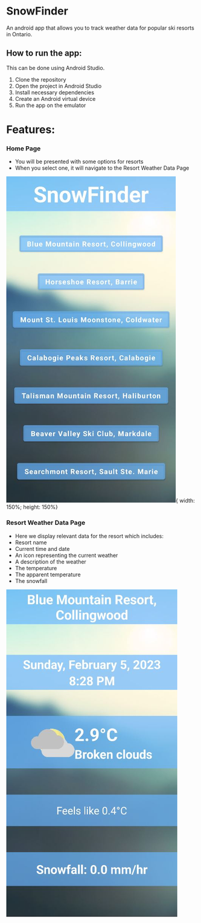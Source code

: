 # SnowFinder
An android app that allows you to track weather data for popular ski resorts in Ontario.

How to run the app:
--
This can be done using Android Studio.
1. Clone the repository
3. Open the project in Android Studio
4. Install necessary dependencies
5. Create an Android virtual device
6. Run the app on the emulator

# Features:
### Home Page 
- You will be presented with some options for resorts
 - When you select one, it will navigate to the Resort Weather Data Page

![alt text](https://github.com/ZachLeeTech/SnowFinder/blob/main/homepagescreenshot.JPG?raw=true){ width: 150%; height: 150%}

### Resort Weather Data Page
- Here we display relevant data for the resort which includes:
 - Resort name
 - Current time and date
 - An icon representing the current weather
 - A description of the weather
 - The temperature
 - The apparent temperature
 - The snowfall
 
 ![alt text](https://github.com/ZachLeeTech/SnowFinder/blob/main/weatherdatascreenshot.JPG?raw=true)
